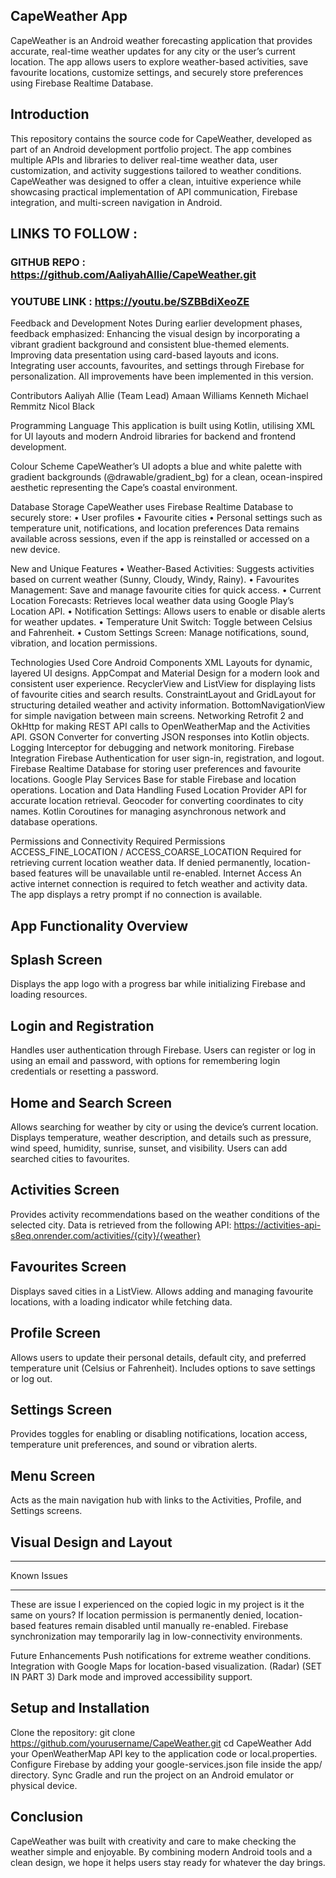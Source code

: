 ## CapeWeather App
CapeWeather is an Android weather forecasting application that provides accurate, real-time weather updates for any city or the user’s current location. The app allows users to explore weather-based activities, save favourite locations, customize settings, and securely store preferences using Firebase Realtime Database.
## Introduction
This repository contains the source code for CapeWeather, developed as part of an Android development portfolio project. The app combines multiple APIs and libraries to deliver real-time weather data, user customization, and activity suggestions tailored to weather conditions.
CapeWeather was designed to offer a clean, intuitive experience while showcasing practical implementation of API communication, Firebase integration, and multi-screen navigation in Android.

## LINKS TO FOLLOW :
### GITHUB REPO : https://github.com/AaliyahAllie/CapeWeather.git
### YOUTUBE LINK : https://youtu.be/SZBBdiXeoZE

Feedback and Development Notes
During earlier development phases, feedback emphasized:
Enhancing the visual design by incorporating a vibrant gradient background and consistent blue-themed elements.
Improving data presentation using card-based layouts and icons.
Integrating user accounts, favourites, and settings through Firebase for personalization.
All improvements have been implemented in this version.

Contributors
Aaliyah Allie (Team Lead)
Amaan Williams
Kenneth Michael Remmitz
Nicol Black

Programming Language
This application is built using Kotlin, utilising XML for UI layouts and modern Android libraries for backend and frontend development.

Colour Scheme
CapeWeather’s UI adopts a blue and white palette with gradient backgrounds (@drawable/gradient_bg) for a clean, ocean-inspired aesthetic representing the Cape’s coastal environment.

Database Storage
CapeWeather uses Firebase Realtime Database to securely store:
•	User profiles
•	Favourite cities
•	Personal settings such as temperature unit, notifications, and location preferences
Data remains available across sessions, even if the app is reinstalled or accessed on a new device.

New and Unique Features
•	Weather-Based Activities: Suggests activities based on current weather (Sunny, Cloudy, Windy, Rainy).
•	Favourites Management: Save and manage favourite cities for quick access.
•	Current Location Forecasts: Retrieves local weather data using Google Play’s Location API.
•	Notification Settings: Allows users to enable or disable alerts for weather updates.
•	Temperature Unit Switch: Toggle between Celsius and Fahrenheit.
•	Custom Settings Screen: Manage notifications, sound, vibration, and location permissions.

Technologies Used
Core Android Components
XML Layouts for dynamic, layered UI designs.
AppCompat and Material Design for a modern look and consistent user experience.
RecyclerView and ListView for displaying lists of favourite cities and search results.
ConstraintLayout and GridLayout for structuring detailed weather and activity information.
BottomNavigationView for simple navigation between main screens.
Networking
Retrofit 2 and OkHttp for making REST API calls to OpenWeatherMap and the Activities API.
GSON Converter for converting JSON responses into Kotlin objects.
Logging Interceptor for debugging and network monitoring.
Firebase Integration
Firebase Authentication for user sign-in, registration, and logout.
Firebase Realtime Database for storing user preferences and favourite locations.
Google Play Services Base for stable Firebase and location operations.
Location and Data Handling
Fused Location Provider API for accurate location retrieval.
Geocoder for converting coordinates to city names.
Kotlin Coroutines for managing asynchronous network and database operations.

Permissions and Connectivity
Required Permissions
ACCESS_FINE_LOCATION / ACCESS_COARSE_LOCATION
Required for retrieving current location weather data. If denied permanently, location-based features will be unavailable until re-enabled.
Internet Access
An active internet connection is required to fetch weather and activity data. The app displays a retry prompt if no connection is available.

## App Functionality Overview
## Splash Screen
Displays the app logo with a progress bar while initializing Firebase and loading resources.
## Login and Registration
Handles user authentication through Firebase. Users can register or log in using an email and password, with options for remembering login credentials or resetting a password.
## Home and Search Screen
Allows searching for weather by city or using the device’s current location. Displays temperature, weather description, and details such as pressure, wind speed, humidity, sunrise, sunset, and visibility. Users can add searched cities to favourites.
## Activities Screen
Provides activity recommendations based on the weather conditions of the selected city. Data is retrieved from the following API:
https://activities-api-s8eq.onrender.com/activities/{city}/{weather}
## Favourites Screen
Displays saved cities in a ListView. Allows adding and managing favourite locations, with a loading indicator while fetching data.
## Profile Screen
Allows users to update their personal details, default city, and preferred temperature unit (Celsius or Fahrenheit). Includes options to save settings or log out.
## Settings Screen
Provides toggles for enabling or disabling notifications, location access, temperature unit preferences, and sound or vibration alerts.
## Menu Screen
Acts as the main navigation hub with links to the Activities, Profile, and Settings screens.

## Visual Design and Layout
*****************************


Known Issues
*****************************
These are issue I experienced on the copied logic in my project is it the same on yours?
If location permission is permanently denied, location-based features remain disabled until manually re-enabled.
Firebase synchronization may temporarily lag in low-connectivity environments.

Future Enhancements
Push notifications for extreme weather conditions.
Integration with Google Maps for location-based visualization. (Radar) (SET IN PART 3)
Dark mode and improved accessibility support.


## Setup and Installation
Clone the repository:
git clone https://github.com/yourusername/CapeWeather.git
cd CapeWeather
Add your OpenWeatherMap API key to the application code or local.properties.
Configure Firebase by adding your google-services.json file inside the app/ directory.
Sync Gradle and run the project on an Android emulator or physical device.

## Conclusion
CapeWeather was built with creativity and care to make checking the weather simple and enjoyable. By combining modern Android tools and a clean design, we hope it helps users stay ready for whatever the day brings.
